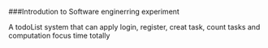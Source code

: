 ###Introdution to Software enginerring experiment

A todoList system that can apply login, register, creat task, count tasks and computation focus time totally

